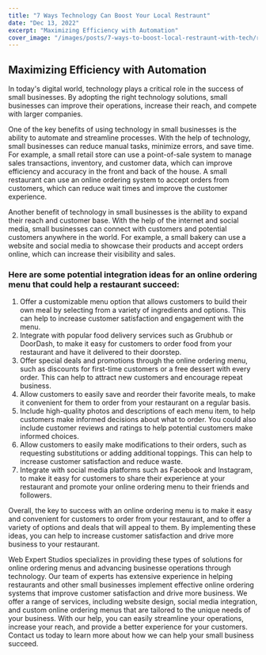 ```yaml
---
title: "7 Ways Technology Can Boost Your Local Restraunt"
date: "Dec 13, 2022"
excerpt: "Maximizing Efficiency with Automation"
cover_image: "/images/posts/7-ways-to-boost-local-restraunt-with-tech/restraunt.jpg"
---
```


## Maximizing Efficiency with Automation

In today's digital world, technology plays a critical role in the success of small businesses. By adopting the right technology solutions, small businesses can improve their operations, increase their reach, and compete with larger companies.

One of the key benefits of using technology in small businesses is the ability to automate and streamline processes. With the help of technology, small businesses can reduce manual tasks, minimize errors, and save time. For example, a small retail store can use a point-of-sale system to manage sales transactions, inventory, and customer data, which can improve efficiency and accuracy in the front and back of the house. A small restaurant can use an online ordering system to accept orders from customers, which can reduce wait times and improve the customer experience.

Another benefit of technology in small businesses is the ability to expand their reach and customer base. With the help of the internet and social media, small businesses can connect with customers and potential customers anywhere in the world. For example, a small bakery can use a website and social media to showcase their products and accept orders online, which can increase their visibility and sales.

### Here are some potential integration ideas for an online ordering menu that could help a restaurant succeed:

1. Offer a customizable menu option that allows customers to build their own meal by selecting from a variety of ingredients and options. This can help to increase customer satisfaction and engagement with the menu.
2. Integrate with popular food delivery services such as Grubhub or DoorDash, to make it easy for customers to order food from your restaurant and have it delivered to their doorstep.
3. Offer special deals and promotions through the online ordering menu, such as discounts for first-time customers or a free dessert with every order. This can help to attract new customers and encourage repeat business.
4. Allow customers to easily save and reorder their favorite meals, to make it convenient for them to order from your restaurant on a regular basis.
5. Include high-quality photos and descriptions of each menu item, to help customers make informed decisions about what to order. You could also include customer reviews and ratings to help potential customers make informed choices.
6. Allow customers to easily make modifications to their orders, such as requesting substitutions or adding additional toppings. This can help to increase customer satisfaction and reduce waste.
7. Integrate with social media platforms such as Facebook and Instagram, to make it easy for customers to share their experience at your restaurant and promote your online ordering menu to their friends and followers.

Overall, the key to success with an online ordering menu is to make it easy and convenient for customers to order from your restaurant, and to offer a variety of options and deals that will appeal to them. By implementing these ideas, you can help to increase customer satisfaction and drive more business to your restaurant.

Web Expert Studios specializes in providing these types of solutions for online ordering menus and advancing businesse operations through technology. Our team of experts has extensive experience in helping restaurants and other small businesses implement effective online ordering systems that improve customer satisfaction and drive more business. We offer a range of services, including website design, social media integration, and custom online ordering menus that are tailored to the unique needs of your business. With our help, you can easily streamline your operations, increase your reach, and provide a better experience for your customers. Contact us today to learn more about how we can help your small business succeed.

